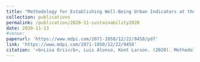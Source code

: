 ```yaml
---
title: "Methodology for Establishing Well-Being Urban Indicators at the District Level to be Used on the CityScope Platform"
collection: publications
permalink: /publication/2020-11-sustainability2020
date: 2020-11-13
#venue:
paperurl: 'https://www.mdpi.com/2071-1050/12/22/9458/pdf'
link: 'https://www.mdpi.com/2071-1050/12/22/9458'
citation: '<b>Lisa Orii</b>, Luis Alonso, Kent Larson. (2020). Methodology for Establishing Well-Being Urban Indicators at the District Level to be Used on the CityScope Platform. <i>Sustainability</i>, 12(22), 9458.'
---
```

